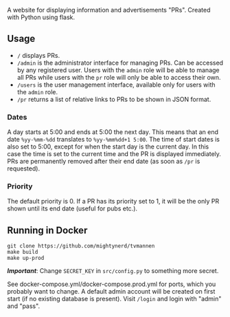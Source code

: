 A website for displaying information and advertisements "PRs". Created with Python using flask. 
## Usage
- ```/``` displays PRs.
- ```/admin``` is the administrator interface for managing PRs. Can be accessed by any registered user. Users with the ```admin``` role will be able to manage all PRs while users with the ```pr``` role will only be able to access their own.
- ```/users``` is the user management interface, available only for users with the ```admin``` role.
- ```/pr``` returns a list of relative links to PRs to be shown in JSON format.

### Dates
A day starts at 5:00 and ends at 5:00 the next day. This means that an end date ```%yy-%mm-%dd``` translates to ```%yy-%mm%dd+1 5:00```. The time of start dates is also set to 5:00, except for when the start day is the current day. In this case the time is set to the current time and the PR is displayed immediately. PRs are permanently removed after their end date (as soon as ```/pr``` is requested).

### Priority
The default priority is 0. If a PR has its priority set to 1, it will be the only PR shown until its end date (useful for pubs etc.).

## Running in Docker
```
git clone https://github.com/mightynerd/tvmannen
make build
make up-prod
```
***Important***: Change ```SECRET_KEY``` in ```src/config.py``` to something more secret.

See docker-compose.yml/docker-compose.prod.yml for ports, which you probably want to change. A default admin account will be created on first start (if no existing database is present). Visit ```/login``` and login with "admin" and "pass".
